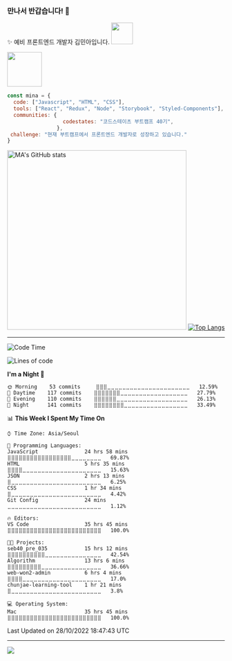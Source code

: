 ### 만나서 반갑습니다! 👋
✨ 예비 프론트엔드 개발자 김민아입니다. <img src="https://media.giphy.com/media/mGcNjsfWAjY5AEZNw6/giphy.gif" width="50"> 

<a width="" href="https://velog.io/@rmaomina">
  <img src="https://img.shields.io/badge/velog-1FC897.svg?&style=for-the-badge&logo=velog&logoColor=ffffff" width="80">
</a>

```jsx
const mina = {
  code: ["Javascript", "HTML", "CSS"],
  tools: ["React", "Redux", "Node", "Storybook", "Styled-Components"],
  communities: {
                  codestates: "코드스테이츠 부트캠프 40기",
                },
 challenge: "현재 부트캠프에서 프론트엔드 개발자로 성장하고 있습니다."
}
```
<p>
  <img width="415" src="https://github-readme-stats.vercel.app/api?username=rmaomina&amp;show_icons=true&amp;show_owner=true" alt="MA&#39;s GitHub stats"/> 
  <a width="" href="https://github.com/anuraghazra/github-readme-stats">
    <img src="https://github-readme-stats.vercel.app/api/top-langs/?username=anuraghazra&amp;layout=compact" alt="Top Langs"/>
  </a>
</p>

<hr/>

<!--START_SECTION:waka-->
![Code Time](http://img.shields.io/badge/Code%20Time-471%20hrs%2054%20mins-blue)

![Lines of code](https://img.shields.io/badge/From%20Hello%20World%20I%27ve%20Written-2%20Million%20lines%20of%20code-blue)

**I'm a Night 🦉** 

```text
🌞 Morning    53 commits     ⣿⣿⣿⣀⣀⣀⣀⣀⣀⣀⣀⣀⣀⣀⣀⣀⣀⣀⣀⣀⣀⣀⣀⣀⣀   12.59% 
🌆 Daytime    117 commits    ⣿⣿⣿⣿⣿⣿⣿⣀⣀⣀⣀⣀⣀⣀⣀⣀⣀⣀⣀⣀⣀⣀⣀⣀⣀   27.79% 
🌃 Evening    110 commits    ⣿⣿⣿⣿⣿⣿⣀⣀⣀⣀⣀⣀⣀⣀⣀⣀⣀⣀⣀⣀⣀⣀⣀⣀⣀   26.13% 
🌙 Night      141 commits    ⣿⣿⣿⣿⣿⣿⣿⣿⣀⣀⣀⣀⣀⣀⣀⣀⣀⣀⣀⣀⣀⣀⣀⣀⣀   33.49%

```


📊 **This Week I Spent My Time On** 

```text
⌚︎ Time Zone: Asia/Seoul

💬 Programming Languages: 
JavaScript               24 hrs 58 mins      ⣿⣿⣿⣿⣿⣿⣿⣿⣿⣿⣿⣿⣿⣿⣿⣿⣿⣀⣀⣀⣀⣀⣀⣀⣀   69.87% 
HTML                     5 hrs 35 mins       ⣿⣿⣿⣿⣀⣀⣀⣀⣀⣀⣀⣀⣀⣀⣀⣀⣀⣀⣀⣀⣀⣀⣀⣀⣀   15.63% 
JSON                     2 hrs 13 mins       ⣿⣀⣀⣀⣀⣀⣀⣀⣀⣀⣀⣀⣀⣀⣀⣀⣀⣀⣀⣀⣀⣀⣀⣀⣀   6.25% 
CSS                      1 hr 34 mins        ⣿⣀⣀⣀⣀⣀⣀⣀⣀⣀⣀⣀⣀⣀⣀⣀⣀⣀⣀⣀⣀⣀⣀⣀⣀   4.42% 
Git Config               24 mins             ⣀⣀⣀⣀⣀⣀⣀⣀⣀⣀⣀⣀⣀⣀⣀⣀⣀⣀⣀⣀⣀⣀⣀⣀⣀   1.12%

🔥 Editors: 
VS Code                  35 hrs 45 mins      ⣿⣿⣿⣿⣿⣿⣿⣿⣿⣿⣿⣿⣿⣿⣿⣿⣿⣿⣿⣿⣿⣿⣿⣿⣿   100.0%

🐱‍💻 Projects: 
seb40_pre_035            15 hrs 12 mins      ⣿⣿⣿⣿⣿⣿⣿⣿⣿⣿⣀⣀⣀⣀⣀⣀⣀⣀⣀⣀⣀⣀⣀⣀⣀   42.54% 
Algorithm                13 hrs 6 mins       ⣿⣿⣿⣿⣿⣿⣿⣿⣿⣀⣀⣀⣀⣀⣀⣀⣀⣀⣀⣀⣀⣀⣀⣀⣀   36.66% 
web-won2-admin           6 hrs 4 mins        ⣿⣿⣿⣿⣀⣀⣀⣀⣀⣀⣀⣀⣀⣀⣀⣀⣀⣀⣀⣀⣀⣀⣀⣀⣀   17.0% 
chunjae-learning-tool    1 hr 21 mins        ⣿⣀⣀⣀⣀⣀⣀⣀⣀⣀⣀⣀⣀⣀⣀⣀⣀⣀⣀⣀⣀⣀⣀⣀⣀   3.8%

💻 Operating System: 
Mac                      35 hrs 45 mins      ⣿⣿⣿⣿⣿⣿⣿⣿⣿⣿⣿⣿⣿⣿⣿⣿⣿⣿⣿⣿⣿⣿⣿⣿⣿   100.0%

```


 Last Updated on 28/10/2022 18:47:43 UTC
<!--END_SECTION:waka-->

<!-- Github Stats -->
<!-- ![MA's GitHub stats](https://github-readme-stats.vercel.app/api?username=rmaomina&show_icons=true&theme=radical) 
[![Top Langs](https://github-readme-stats.vercel.app/api/top-langs/?username=anuraghazra&layout=compact)](https://github.com/anuraghazra/github-readme-stats) -->

  
<!-- Wake Time -->
<!-- [![MA's wakatime stats](https://github-readme-stats.vercel.app/api/wakatime?username=rmaomina)](https://github.com/rmaomina/github-readme-stats) -->

<!-- Badges -->
<!-- ![React](https://img.shields.io/badge/react-%2320232a.svg?style=for-the-badge&logo=react&logoColor=%2361DAFB)
![HTML5](https://img.shields.io/badge/html5-%23E34F26.svg?style=for-the-badge&logo=html5&logoColor=white)
![CSS3](https://img.shields.io/badge/css3-%231572B6.svg?style=for-the-badge&logo=css3&logoColor=white)
![JavaScript](https://img.shields.io/badge/javascript-%23323330.svg?style=for-the-badge&logo=javascript&logoColor=%23F7DF1E)
![GitHub](https://img.shields.io/badge/github-%23121011.svg?style=for-the-badge&logo=github&logoColor=white) -->

<hr/>
<a href="https://hits.seeyoufarm.com"><img src="https://hits.seeyoufarm.com/api/count/incr/badge.svg?url=https%3A%2F%2Fgithub.com%2Frmaomina%2Fhit-counter&count_bg=%23A995FF&title_bg=%23555555&icon=github.svg&icon_color=%23FFFFFF&title=hits&edge_flat=true"/></a>

